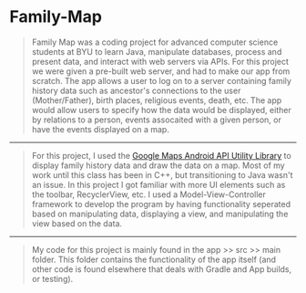 # Family-Map
>Family Map was a coding project for advanced computer science students at BYU to learn Java, manipulate databases, process and present data, and interact with web servers via APIs. For this project we were given a pre-built web server, and had to make our app from scratch. The app allows a user to log on to a server containing family history data such as ancestor's connections to the user (Mother/Father), birth places, religious events, death, etc. The app would allow users to specify how the data would be displayed, either by relations to a person, events assocaited with a given person, or have the events displayed on a map.
***
>For this project, I used the [Google Maps Android API Utility Library](https://developers.google.com/maps/documentation/android-api/utility/ "Google's Maps API") to display family history data and draw the data on a map. Most of my work until this class has been in C++, but transitioning to Java wasn't an issue. In this project I got familiar with more UI elements such as the toolbar, RecyclerView, etc. I used a Model-View-Controller framework to develop the program by having functionality seperated based on manipulating data, displaying a view, and manipulating the view based on the data.
***
>My code for this project is mainly found in the app >> src >> main folder. This folder contains the functionality of the app itself (and other code is found elsewhere that deals with Gradle and App builds, or testing).
